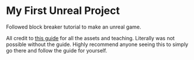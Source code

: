 # My First Unreal Project
 Followed block breaker tutorial to make an unreal game.
 
 All credit to [this guide](https://www.raywenderlich.com/32435756-how-to-create-a-simple-fps-in-unreal-engine-5) for all the assets and teaching. Literally was not possible without the guide. Highly recommend anyone seeing this to simply go there and follow the guide for yourself.
